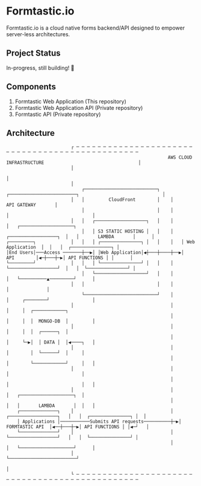 # Formtastic.io

Formtastic.io is a cloud native forms backend/API designed to empower server-less architectures.

## Project Status
In-progress, still building! :wrench:

## Components

1. Formtastic Web Application (This repository)
2. Formtastic Web Application API (Private repository)
3. Formtastic API (Private repository)

## Architecture

                            ┌ ─ ─ ─ ─ ─ ─ ─ ─ ─ ─ ─ ─ ─ ─ ─ ─ ─ ─ ─ ─ ─ ─ ─ ─ ─ ─ ─ ─ ─ ─ ─ ─ ─ ─ ─ ─ ─ ─ ─ ─ ─ ─ ─ ─ ─ ─ ─ 
                                                                AWS CLOUD INFRASTRUCTURE                                   │
                            │                                                                                               
                                                                                                                           │
                            │                                                                                               
                                ┌───────────────────────────┐    ┌─────────────────────────┐                               │
                            │   │         CloudFront        │    │       API GATEWAY       │                               
                                │                           │    │                         │                               │
                            │   │   ┌───────────────────┐   │    │                         │   ┌────────────────────┐      
                                │   │ S3 STATIC HOSTING │   │    │   ┌──────────────────┐  │   │       LAMBDA       │      │
    ┌─────────┐             │   │   │ ┌───────────────┐ │   │    │   │ Web Application  │  │   │  ┌───────────────┐ │      
    │End Users│───Access ───────┼──▶│ │Web Application│◀┼───┼────┼──▶│       API        │◀─┼───┼─▶│ API FUNCTIONS │ │      │
    └─────────┘             │   │   │ └───────────────┘ │   │    │   └──────────────────┘  │   │  └───────────────┘ │      
                                │   └───────────────────┘   │    │                         │   └──────────▲─────────┘      │
                            │   │                           │    │                         │              │                
                                └───────────────────────────┘    │                         │     ┌────────┘                │
                            │                                    │                         │     │  ┌────────────┐         
                                                                 │                         │     │  │  MONGO-DB  │         │
                            │                                    │                         │     │  │  ┌──────┐  │         
                                                                 │                         │     └─▶│  │ DATA │  │◀────┐   │
                            │                                    │                         │        │  └──────┘  │     │   
                                                                 │                         │        └────────────┘     │   │
                            │                                    │                         │                           │   
                                                                 │                         │                           │   │
                            │                                    │                         │   ┌────────────────────┐  │   
                                                                 │                         │   │       LAMBDA       │  │   │
        ┌──────────────┐    │                                    │  ┌──────────────────┐   │   │  ┌───────────────┐ │  │   
        │ Applications │───────────Submits API requests──────────┼─▶│  FORMTASTIC API  │◀──┼───┼─▶│ API FUNCTIONS │ │◀─┘   │
        └──────────────┘    │                                    │  └──────────────────┘   │   │  └───────────────┘ │      
                                                                 │                         │   └────────────────────┘      │
                            │                                    └─────────────────────────┘                               
                                                                                                                           │
                            └ ─ ─ ─ ─ ─ ─ ─ ─ ─ ─ ─ ─ ─ ─ ─ ─ ─ ─ ─ ─ ─ ─ ─ ─ ─ ─ ─ ─ ─ ─ ─ ─ ─ ─ ─ ─ ─ ─ ─ ─ ─ ─ ─ ─ ─ ─ ─
